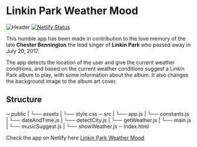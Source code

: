 # Linkin Park Weather Mood

![Header](https://raw.githubusercontent.com/JalalHabeeb/weather-mood/main/linkin-park.JPG "Linkin Park Weather Mood")
[![Netlify Status](https://api.netlify.com/api/v1/badges/d295122e-5a68-4114-8fa7-f23b595fe079/deploy-status)](https://app.netlify.com/sites/linkin-park-weather-mood/deploys)

This humble app has been made in contribution to the love memory of the late **Chester Bennington** the lead singer of **Linkin Park** who passed away in July 20, 2017.

The app detects the location of the user and give the current weather conditions, and based on the current weather conditions suggest a Linkin Park album to play, with some information about the album. It also changes the background image to the album art cover.

## Structure

─ public
|   └── assets
|   └── style.css
─ src
|   └── app.js
|   └── constants.js
|   └── dateAndTime.js
|   └── detectCity.js
|   └── getWeather.js
|   └── main.js
|   └── musicSuggest.js
|   └── showWeather.js
─ index.html

Check the app on Netlify here [Linkin Park Weather Mood](https://linkin-park-weather-mood.netlify.app)
